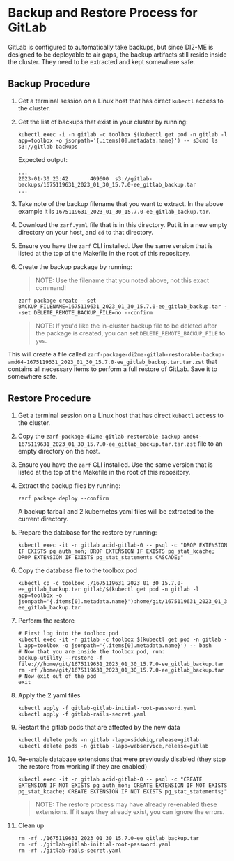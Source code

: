 # Backup and Restore Process for GitLab

GitLab is configured to automatically take backups, but since DI2-ME is designed to be deployable to air gaps, the backup artifacts still reside inside the cluster. They need to be extracted and kept somewhere safe.

## Backup Procedure

1. Get a terminal session on a Linux host that has direct `kubectl` access to the cluster.
1. Get the list of backups that exist in your cluster by running:

    ```shell
    kubectl exec -i -n gitlab -c toolbox $(kubectl get pod -n gitlab -l app=toolbox -o jsonpath='{.items[0].metadata.name}') -- s3cmd ls s3://gitlab-backups
    ```

    Expected output:

    ```shell
    ...
    2023-01-30 23:42       409600  s3://gitlab-backups/1675119631_2023_01_30_15.7.0-ee_gitlab_backup.tar
    ...
    ```

1. Take note of the backup filename that you want to extract. In the above example it is `1675119631_2023_01_30_15.7.0-ee_gitlab_backup.tar`.
1. Download the `zarf.yaml` file that is in this directory. Put it in a new empty directory on your host, and `cd` to that directory.
1. Ensure you have the `zarf` CLI installed. Use the same version that is listed at the top of the Makefile in the root of this repository.
1. Create the backup package by running:

    > NOTE: Use the filename that you noted above, not this exact command!

    ```shell
    zarf package create --set BACKUP_FILENAME=1675119631_2023_01_30_15.7.0-ee_gitlab_backup.tar --set DELETE_REMOTE_BACKUP_FILE=no --confirm
    ```

    > NOTE: If you'd like the in-cluster backup file to be deleted after the package is created, you can set `DELETE_REMOTE_BACKUP_FILE` to `yes`.

This will create a file called `zarf-package-di2me-gitlab-restorable-backup-amd64-1675119631_2023_01_30_15.7.0-ee_gitlab_backup.tar.tar.zst` that contains all necessary items to perform a full restore of GitLab. Save it to somewhere safe.

## Restore Procedure

1. Get a terminal session on a Linux host that has direct `kubectl` access to the cluster.
1. Copy the `zarf-package-di2me-gitlab-restorable-backup-amd64-1675119631_2023_01_30_15.7.0-ee_gitlab_backup.tar.tar.zst` file to an empty directory on the host.
1. Ensure you have the `zarf` CLI installed. Use the same version that is listed at the top of the Makefile in the root of this repository.
1. Extract the backup files by running:

    ```shell
    zarf package deploy --confirm
    ```

    A backup tarball and 2 kubernetes yaml files will be extracted to the current directory.

1. Prepare the database for the restore by running:

    ```shell
    kubectl exec -it -n gitlab acid-gitlab-0 -- psql -c "DROP EXTENSION IF EXISTS pg_auth_mon; DROP EXTENSION IF EXISTS pg_stat_kcache; DROP EXTENSION IF EXISTS pg_stat_statements CASCADE;"
    ```

1. Copy the database file to the toolbox pod

    ```shell
    kubectl cp -c toolbox ./1675119631_2023_01_30_15.7.0-ee_gitlab_backup.tar gitlab/$(kubectl get pod -n gitlab -l app=toolbox -o jsonpath='{.items[0].metadata.name}'):home/git/1675119631_2023_01_30_15.7.0-ee_gitlab_backup.tar
    ```

1. Perform the restore

    ```shell
    # First log into the toolbox pod
    kubectl exec -it -n gitlab -c toolbox $(kubectl get pod -n gitlab -l app=toolbox -o jsonpath='{.items[0].metadata.name}') -- bash
    # Now that you are inside the toolbox pod, run:
    backup-utility --restore -f file:///home/git/1675119631_2023_01_30_15.7.0-ee_gitlab_backup.tar
    rm -rf /home/git/1675119631_2023_01_30_15.7.0-ee_gitlab_backup.tar
    # Now exit out of the pod
    exit
    ```

1. Apply the 2 yaml files

    ```shell
    kubectl apply -f gitlab-gitlab-initial-root-password.yaml
    kubectl apply -f gitlab-rails-secret.yaml
    ```

1. Restart the gitlab pods that are affected by the new data

    ```shell
    kubectl delete pods -n gitlab -lapp=sidekiq,release=gitlab
    kubectl delete pods -n gitlab -lapp=webservice,release=gitlab
    ```

1. Re-enable database extensions that were previously disabled (they stop the restore from working if they are enabled)

    ```shell
    kubectl exec -it -n gitlab acid-gitlab-0 -- psql -c "CREATE EXTENSION IF NOT EXISTS pg_auth_mon; CREATE EXTENSION IF NOT EXISTS pg_stat_kcache; CREATE EXTENSION IF NOT EXISTS pg_stat_statements;"
    ```

    > NOTE: The restore process may have already re-enabled these extensions. If it says they already exist, you can ignore the errors.

1. Clean up

    ```shell
    rm -rf ./1675119631_2023_01_30_15.7.0-ee_gitlab_backup.tar
    rm -rf ./gitlab-gitlab-initial-root-password.yaml
    rm -rf ./gitlab-rails-secret.yaml
    ```
